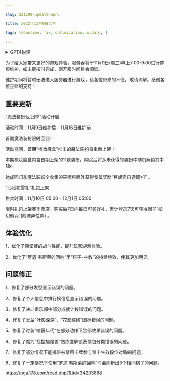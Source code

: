 ---
slug: 221109-update-annc
title: 2022年11月9日公告
tags: [downtime, fix, optimization, update, ]
---
<details>
<summary>GPT4锐评</summary>

</details>
<!--truncate-->


为了给大家带来更好的游戏体验，服务器将于11月9日(周三)早上7:00-9:00进行停服维护，如未能按时完成，则开服时间将会顺延。

维护期间将暂时无法进入服务器进行游戏，给各位带来的不便，敬请谅解。感谢各位巫师的支持！

## 重要更新
“魔法装扮·回归季”活动开启

活动时间：11月9日维护后 - 11月16日维护前

首期魔法装扮限时回归！

活动期间，首期“梳妆魔盒”推出的魔法装扮将重新上架！

本期梳妆魔盒内含首期上架的11款装扮，购买后将从未获得的装扮中随机解锁其中1款。

达成回归季魔法装扮全收集的巫师将额外获得专属奖励“巨螺壳自选罐*1” 。

“心觅初雪礼”礼包上架

售卖时间：11月10日 05:00 - 12月1日 05:00

限时礼包上架赛季商店，购买后7日内每日可领好礼，累计登录7天可获得帽子“如幻鸦羽”(附赠异性款) 。

## <span id='optimization'>体验优化</span>
1、优化了殿堂赛的战斗性能，提升玩家游戏体验。

2、优化了“罗恩·韦斯莱的回响”里“棋子-主教”的持续特效，使其更加明显。

## <span id='fix'>问题修正</span>
1、修复了部分发型显示错误的问题。

2、修复了个人信息中排行榜信息显示错误的问题。

3、修复了决斗俱乐部中部分成就计数错误的问题。

4、修复了发型“叶影深深”、“花影缱绻”图标错误的问题。

5、修复了时装“喧嚣年代”在部分动作下脸部效果错误的问题。

6、修复了魔咒“摇摆蝎尾兽”熟练度解锁表情包分类错误的问题。

7、修复了部分情况下能携带被禁用卡牌参与禁卡生效段位对局的问题。

8、修复了一定情况下使用“罗恩·韦斯莱的回响”时会刷新出3个相同棋子的问题。

https://nga.178.com/read.php?&tid=34203868